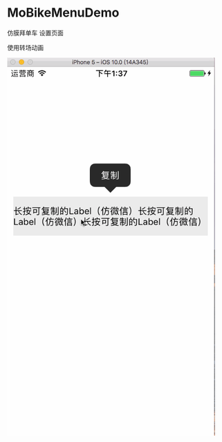 # MoBikeMenuDemo

仿膜拜单车 设置页面

使用转场动画

![image](https://github.com/GitHubazuo/LabelCopyDemo/blob/master/DemoGIF.gif)
